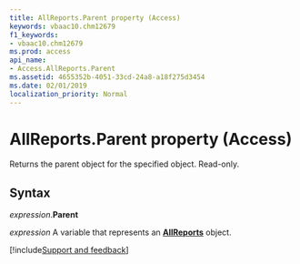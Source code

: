 ```yaml
---
title: AllReports.Parent property (Access)
keywords: vbaac10.chm12679
f1_keywords:
- vbaac10.chm12679
ms.prod: access
api_name:
- Access.AllReports.Parent
ms.assetid: 4655352b-4051-33cd-24a8-a18f275d3454
ms.date: 02/01/2019
localization_priority: Normal
---
```



# AllReports.Parent property (Access)

Returns the parent object for the specified object. Read-only.


## Syntax

_expression_.**Parent**

_expression_ A variable that represents an **[AllReports](Access.AllReports.md)** object.




[!include[Support and feedback](~/includes/feedback-boilerplate.md)]